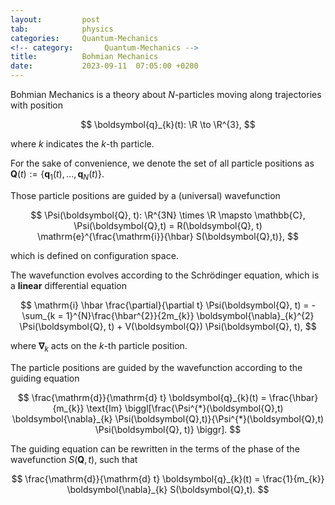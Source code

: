 ```yaml
---
layout:         post
tab:	        physics
categories:     Quantum-Mechanics
<!-- category:       Quantum-Mechanics -->
title:          Bohmian Mechanics
date:           2023-09-11  07:05:00 +0200
---
```


Bohmian Mechanics is a theory about $N$-particles moving along trajectories with position

$$
\boldsymbol{q}_{k}(t): \R \to \R^{3},
$$

where $k$ indicates the $k$-th particle.

For the sake of convenience, we denote the set of all particle positions as $\boldsymbol{Q}(t) := \{ \boldsymbol{q}_{1}(t), ..., \boldsymbol{q}_{N}(t) \}$.

Those particle positions are guided by a (universal) wavefunction

$$
\Psi(\boldsymbol{Q}, t): \R^{3N} \times \R \mapsto \mathbb{C}, \Psi(\boldsymbol{Q},t) = R(\boldsymbol{Q}, t) \mathrm{e}^{\frac{\mathrm{i}}{\hbar} S(\boldsymbol{Q},t)},
$$

which is defined on configuration space.


The wavefunction evolves according to the Schrödinger equation, which is a **linear** differential equation

$$
\mathrm{i} \hbar \frac{\partial}{\partial t} \Psi(\boldsymbol{Q}, t) = - \sum_{k = 1}^{N}\frac{\hbar^{2}}{2m_{k}} \boldsymbol{\nabla}_{k}^{2} \Psi(\boldsymbol{Q}, t) + V(\boldsymbol{Q}) \Psi(\boldsymbol{Q}, t),
$$

where $\boldsymbol{\nabla}_{k}$ acts on the $k$-th particle position.

The particle positions are guided by the wavefunction according to the guiding equation

$$
\frac{\mathrm{d}}{\mathrm{d} t} \boldsymbol{q}_{k}(t) = \frac{\hbar}{m_{k}} \text{Im} \biggl[\frac{\Psi^{*}(\boldsymbol{Q},t) \boldsymbol{\nabla}_{k} \Psi(\boldsymbol{Q},t)}{\Psi^{*}(\boldsymbol{Q},t) \Psi(\boldsymbol{Q}, t)} \biggr].
$$

The guiding equation can be rewritten in the terms of the phase of the wavefunction $S(\boldsymbol{Q}, t)$, such that

$$
\frac{\mathrm{d}}{\mathrm{d} t} \boldsymbol{q}_{k}(t) = \frac{1}{m_{k}} \boldsymbol{\nabla}_{k} S(\boldsymbol{Q},t).
$$

